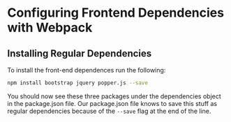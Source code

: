 # Configuring Frontend Dependencies with Webpack

## Installing Regular Dependencies
To install the front-end dependences run the following:
```sh
npm install bootstrap jquery popper.js --save
```
You should now see these three packages under the dependencies object in the package.json file.  Our package.json file knows to save this stuff as regular dependencies because of the `--save` flag at the end of the line.
